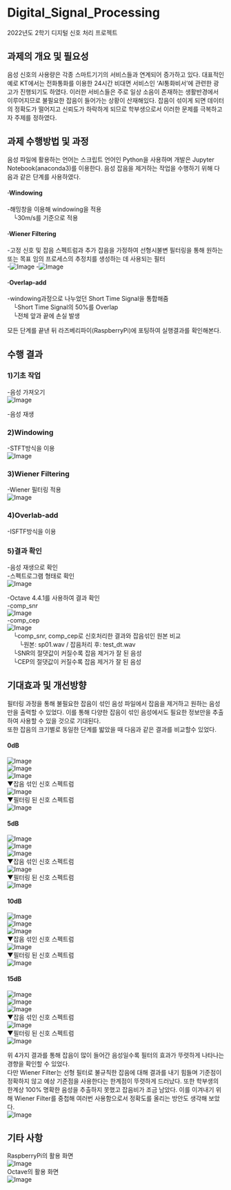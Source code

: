 # Digital_Signal_Processing
2022년도 2학기  디지털 신호 처리 프로젝트

## 과제의 개요 및 필요성
 음성 신호의 사용량은 각종 스마트기기의 서비스들과 연계되어 증가하고 있다. 대표적인 예로 KT에서는 전화통화를 이용한 24시간 비대면 서비스인 ‘AI통화비서’에 관련한 광고가 진행되기도 하였다. 이러한 서비스들은 주로 일상 소음이 존재하는 생활반경에서 이루어지므로 불필요한 잡음이 들어가는 상황이 산재해있다. 잡음이 섞이게 되면 데이터의 정확도가 떨어지고 신뢰도가 하락하게 되므로 학부생으로서 이러한 문제를 극복하고자 주제를 정하였다. 

 ## 과제 수행방법 및 과정
 음성 파일에 활용하는 언어는 스크립트 언어인 Python을 사용하며 개발은 Jupyter Notebook(anaconda3)를 이용한다. 음성 잡음을 제거하는 작업을 수행하기 위해 다음과 같은 단계를 사용하였다.  

#### ·Windowing
-해밍창을 이용해 windowing을 적용  
　└30m/s를 기준으로 적용  
#### ·Wiener Filtering  
-고정 신호 및 잡음 스펙트럼과 추가 잡음을 가정하여 선형시불변 필터링을 통해 원하는 또는 목표 임의 프로세스의 추정치를 생성하는 데 사용되는 필터  
-![Image](https://github.com/user-attachments/assets/a6ff16d7-2c1d-4dfd-b85a-505eee216f2e)
-![Image](https://github.com/user-attachments/assets/d7ca9f7b-0d69-40b3-b824-29a6da0826bd)
#### ·Overlap-add
-windowing과정으로 나누었던 Short Time Signal을 통합해줌  
　└Short Time Signal의 50%를 Overlap  
　└전체 앞과 끝에 손실 발생  
  
모든 단계를 끝낸 뒤 라즈베리파이(RaspberryPi)에 포팅하여 실행결과를 확인해본다.  

## 수행 결과
### 1)기초 작업
-음성 가져오기  
![Image](https://github.com/user-attachments/assets/c1df0cfb-226d-4e9e-82ac-a7ecc1325503)

-음성 재생

### 2)Windowing
-STFT방식을 이용  
![Image](https://github.com/user-attachments/assets/7a521e07-c4df-4008-a7e3-70d9b7be2831)

### 3)Wiener Filtering
-Wiener 필터링 적용  
![Image](https://github.com/user-attachments/assets/c4be474b-dbea-4170-a6f2-2c9ef9b93207)

### 4)Overlab-add
-ISFTF방식을 이용  

### 5)결과 확인
-음성 재생으로 확인  
-스펙트로그램 형태로 확인  
![Image](https://github.com/user-attachments/assets/c299f396-905e-4324-be8a-fe620c56507d)

-Octave 4.4.1를 사용하여 결과 확인  
-comp_snr  
![Image](https://github.com/user-attachments/assets/911f9200-3249-4e6b-b6df-4d7872020952)  
-comp_cep  
![Image](https://github.com/user-attachments/assets/39cb608f-02b4-413c-ad02-e38ca7ce0a20)  
　└comp_snr, comp_cep로 신호처리한 결과와 잡음섞인 원본 비교  
　　└원본: sp01.wav / 잡음처리 후: test_dt.wav  
　└SNR의 절댓값이 커질수록 잡음 제거가 잘 된 음성  
　└CEP의 절댓값이 커질수록 잡음 제거가 잘 된 음성  

## 기대효과 및 개선방향
필터링 과정을 통해 불필요한 잡음이 섞인 음성 파일에서 잡음을 제거하고 원하는 음성만을 출력할 수 있었다. 이를 통해 다양한 잡음이 섞인 음성에서도 필요한 정보만을 추출하여 사용할 수 있을 것으로 기대된다.  
또한 잡음의 크기별로 동일한 단계를 밟았을 때 다음과 같은 결과를 비교할수 있었다.  

#### 0dB
![Image](https://github.com/user-attachments/assets/0b74fb71-b208-4080-9701-4ac96b446ac9)  
![Image](https://github.com/user-attachments/assets/7546ccaf-3429-42ed-bffd-504d5f3f127f)  
![Image](https://github.com/user-attachments/assets/d97e97b8-e38c-4320-882e-be969e39b3b7)  
▼잡음 섞인 신호 스펙트럼  
![Image](https://github.com/user-attachments/assets/a86c3102-1a8e-4eec-9733-ca66e4783d0d)  
▼필터링 된 신호 스펙트럼  
![Image](https://github.com/user-attachments/assets/bec94f94-eff8-4f32-8ead-d691340c05ff)  

#### 5dB
![Image](https://github.com/user-attachments/assets/ccf364cb-eb66-4ac3-a21d-e46d74e287d6)  
![Image](https://github.com/user-attachments/assets/eb1c60c0-3e6c-4a04-b9ae-71bda9182901)  
![Image](https://github.com/user-attachments/assets/9f98616c-a656-4d25-ad72-49e523491217)  
▼잡음 섞인 신호 스펙트럼  
![Image](https://github.com/user-attachments/assets/65e780d4-4380-4ccd-997e-be03d5f8db8f)  
▼필터링 된 신호 스펙트럼  
![Image](https://github.com/user-attachments/assets/d8a08f63-80ff-4248-900b-5195ba74bbfe)  

#### 10dB
![Image](https://github.com/user-attachments/assets/ec65454e-15d3-4117-aa3c-29b17e9a1120)  
![Image](https://github.com/user-attachments/assets/c0bb2c4a-165f-4ca0-a722-eeca812a113b)  
![Image](https://github.com/user-attachments/assets/33855fd0-3510-446a-b5b8-8da507e80520)  
▼잡음 섞인 신호 스펙트럼  
![Image](https://github.com/user-attachments/assets/218aae9f-9db1-45ba-a981-c8047317babc)  
▼필터링 된 신호 스펙트럼  
![Image](https://github.com/user-attachments/assets/4e343baa-cd7b-4d34-ab25-536cca200af7)  

#### 15dB
![Image](https://github.com/user-attachments/assets/ed8f78d8-b47b-4742-a780-a20fbae58510)  
![Image](https://github.com/user-attachments/assets/00ca2d5a-db11-4f95-b4f2-9b643c1cc02a)  
![Image](https://github.com/user-attachments/assets/886cfc6b-7a67-46bf-bf90-b8c5f4b88af1)  
▼잡음 섞인 신호 스펙트럼  
![Image](https://github.com/user-attachments/assets/b2364b7f-f7b8-4c05-b431-6ba2c239b9cf)  
▼필터링 된 신호 스펙트럼  
![Image](https://github.com/user-attachments/assets/22331ad4-4d7f-47e3-8803-f9f334bf8b22)  

위 4가지 결과를 통해 잡음이 많이 들어간 음성일수록 필터의 효과가 뚜렷하게 나타나는 경향을 확인할 수 있었다.  
다만 Wiener Filter는 선형 필터로 불규칙한 잡음에 대해 결과를 내기 힘들며 기준점이 정확하지 않고 예상 기준점을 사용한다는 한계점이 뚜렷하게 드러났다. 또한 학부생의 한계상 100% 명확한 음성을 추출하지 못했고 잡음비가 조금 남았다. 이를 이겨내기 위해 Wiener Filter를 중첩해 여러번 사용함으로서 정확도를 올리는 방안도 생각해 보았다.  
![Image](https://github.com/user-attachments/assets/7fca85f7-bbef-4a14-8a61-b6c189e5c5b9)  


## 기타 사항
RaspberryPi의 활용 화면  
![Image](https://github.com/user-attachments/assets/0e07df8d-f1dd-44c5-a8e0-48cc56959086)  
Octave의 활용 화면  
![Image](https://github.com/user-attachments/assets/7a988051-e319-4d8b-97c3-f5c6860b00e0)  